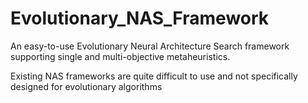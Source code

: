 # Evolutionary_NAS_Framework
An easy-to-use Evolutionary Neural Architecture Search framework supporting single and multi-objective metaheuristics.

Existing NAS frameworks are quite difficult to use and not specifically designed for evolutionary algorithms 
